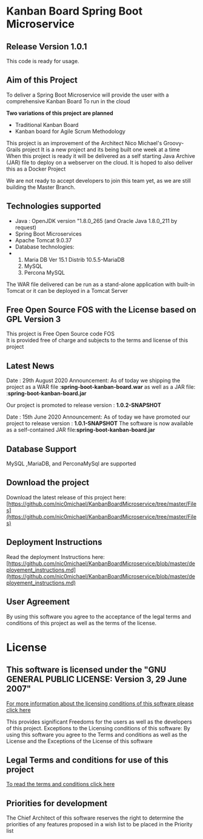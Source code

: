 # Kanban Board Spring Boot Microservice

## Release Version 1.0.1
This code is ready for usage.

## Aim of this Project
To deliver a Spring Boot Microservice will provide the user with a comprehensive Kanban Board 
To run in the cloud

**Two variations of this project are planned** 
  * Traditional Kanban Board
  * Kanban board for Agile Scrum Methodology

This project is an improvement of the Architect Nico Michael's Groovy-Grails project
It is a new project and its being built one week at a time  
When this project is ready it will be delivered as a self starting Java Archive (JAR) file 
to deploy on a webserver on the cloud. It is hoped to also deliver this as a Docker Project

We are not ready to accept developers to join this team yet, as we are still building the Master Branch.

## Technologies supported

  * Java : OpenJDK version "1.8.0_265 (and Oracle Java 1.8.0_211 by request)
  * Spring Boot Microservices 
  * Apache Tomcat 9.0.37
  * Database technologies:
  * 1. Maria DB Ver 15.1 Distrib 10.5.5-MariaDB
    2. MySQL
    3. Percona MySQL

The WAR file delivered can be run as a stand-alone application with built-in Tomcat or it can be deployed in a Tomcat Server

## Free Open Source FOS with the License based on GPL Version 3
This project is Free Open Source code FOS  
It is provided free of charge and subjects to the terms and license of this project


## Latest News

Date : 29th August 2020
Announcement: As of today we shipping the project as a WAR file :**spring-boot-kanban-board.war** as well as a JAR file: :**spring-boot-kanban-board.jar** 
 
Our project is promoted to release version : **1.0.2-SNAPSHOT**

Date : 15th June 2020
Announcement: As of today we have promoted our project to release version : **1.0.1-SNAPSHOT**
The software is now available as a self-contained JAR file:**spring-boot-kanban-board.jar**



## Database Support
MySQL ,MariaDB, and PerconaMySql are supported


## Download the project
Download the latest release of this project here: [https://github.com/nic0michael/KanbanBoardMicroservice/tree/master/Files](https://github.com/nic0michael/KanbanBoardMicroservice/tree/master/Files)

## Deployment Instructions
Read the deployment Instructions here: [https://github.com/nic0michael/KanbanBoardMicroservice/blob/master/deployement_instructions.md](https://github.com/nic0michael/KanbanBoardMicroservice/blob/master/deployement_instructions.md)



## User Agreement 
By using this software you agree to the acceptance of the legal terms and conditions of this project as well as the terms of the license.



# License
## This software is licensed under the "GNU GENERAL PUBLIC LICENSE: Version 3, 29 June 2007"
[For more information about the licensing conditions of this software please click here](https://github.com/nic0michael/Nicos-Kanban-Board-Microservice/blob/master/license.md)

This provides significant Freedoms for the users as well as the developers of this project. 
Exceptions to the Licensing conditions of this software:
By using this software you agree to the Terms and conditions as well as the License and the Exceptions of the License of this software



## Legal Terms and conditions for use of this project
[To read the terms and conditions click here](https://github.com/nic0michael/Nicos-Kanban-Board-Microservice/blob/master/terms_and_conditions.md)


## Priorities for development
The Chief Architect of this software reserves the right to determine the priorities of any features proposed in a wish list to be placed in the Priority list
